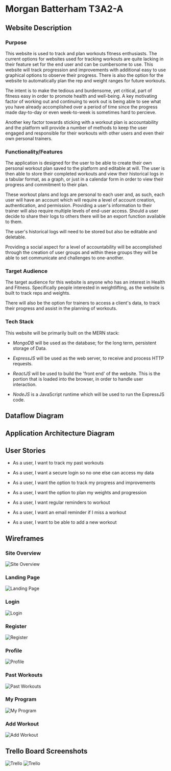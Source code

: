 # Morgan Batterham T3A2-A

## Website Description

### Purpose

This website is used to track and plan workouts fitness enthusiasts. The current options for websites used for tracking workouts are quite lacking in their feature set for the end user and can be cumbersome to use. This website will track progression and improvements with additional easy to use graphical options to observe their progress. There is also the option for the website to automatically plan the rep and weight ranges for future workouts. 

The intent is to make the tedious and burdensome, yet critical, part of fitness easy in order to promote health and well-being. A key motivating factor of working out and continuing to work out is being able to see what you have already accomplished over a period of time since the progress made day-to-day or even week-to-week is sometimes hard to percieve.

Another key factor towards sticking with a workout plan is accountability and the platform will provide a number of methods to keep the user engaged and responsible for their workouts with other users and even their own personal trainers.

### Functionality/Features

The application is designed for the user to be able to create their own personal workout plan saved to the platform and editable at will. The user is then able to store their completed workouts and view their historical logs in a tabular format, as a graph, or just in a calendar form in order to view their progress and commitment to their plan.

These workout plans and logs are personal to each user and, as such, each user will have an account which will require a level of account creation, authentication, and permission. Providing a user's information to their trainer will also require multiple levels of end-user access. Should a user decide to share their logs to others there will be an export function available to them.

The user's historical logs will need to be stored but also be editable and deletable.

Providing a social aspect for a level of accountability will be accomplished through the creation of user groups and within these groups they will be able to set communicate and challenges to one-another. 

### Target Audience

The target audience for this website is anyone who has an interest in Health and Fitness. Specifically people interested in weightlifting, as the website is built to track reps and weights.

There will also be the option for trainers to access a client's data, to track their progress and assist in the planning of workouts. 

### Tech Stack

This website will be primarily built on the MERN stack:

- *MongoDB* will be used as the database; for the long term, persistent storage of Data.

- *ExpressJS* will be used as the web server, to receive and process HTTP requests.

- *ReactJS* will be used to build the 'front end' of the website. This is the portion that is loaded into the browser, in order to handle user interaction.

- *NodeJS* is a JavaScript runtime which will be used to run the ExpressJS code.

## Dataflow Diagram

## Application Architecture Diagram

## User Stories

- As a user, I want to track my past workouts

- As a user, I want a secure login so no one else can access my data

- As a user, I want the option to track my progress and improvements

- As a user, I want the option to plan my weights and progression

- As a user, I want regular reminders to workout

- As a user, I want an email reminder if I miss a workout

- As a user, I want to be able to add a new workout

## Wireframes

### Site Overview
![Site Overview](docs/WF1.png)
### Landing Page
![Landing Page](docs/WF2.png)
### Login
![Login](docs/WF3.png)
### Register
![Register](docs/WF4.png)
### Profile
![Profile](docs/WF5.png)
### Past Workouts
![Past Workouts](docs/WF6.png)
### My Program
![My Program](docs/WF7.png)
### Add Workout
![Add Workout](docs/WF7.png)

## Trello Board Screenshots

![Trello](docs/TB1.png)
![Trello](docs/TB2.png)